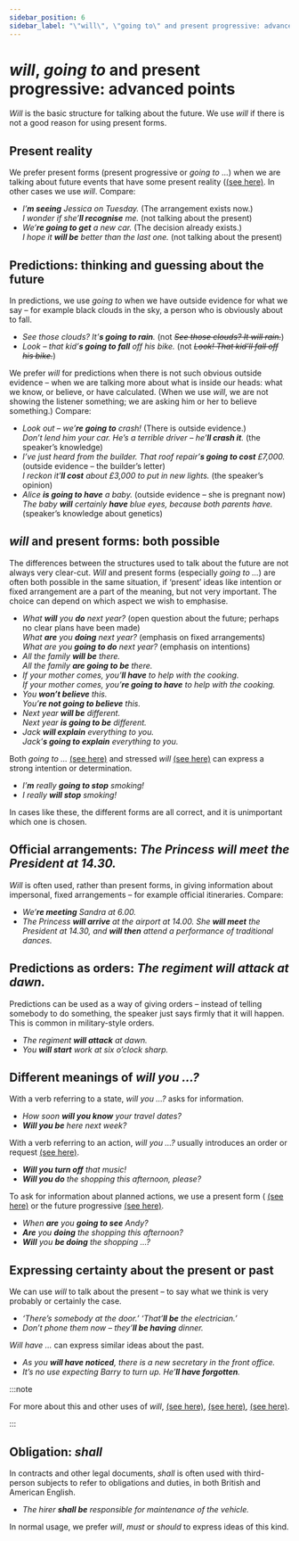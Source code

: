 ```yaml
---
sidebar_position: 6
sidebar_label: "\"will\", \"going to\" and present progressive: advanced points"
---
```


# *will*, *going to* and present progressive: advanced points

*Will* is the basic structure for talking about the future. We use *will* if there is not a good reason for using present forms.

## Present reality

We prefer present forms (present progressive or *going to …*) when we are talking about future events that have some present reality ([(see here)](./going-to). In other cases we use *will*. Compare:

- *I’**m seeing** Jessica on Tuesday.* (The arrangement exists now.)  
  *I wonder if she’**ll recognise** me.* (not talking about the present)
- *We’**re going to get** a new car.* (The decision already exists.)  
  *I hope it **will be** better than the last one.* (not talking about the present)

## Predictions: thinking and guessing about the future

In predictions, we use *going to* when we have outside evidence for what we say – for example black clouds in the sky, a person who is obviously about to fall.

- *See those clouds? It’**s going to rain**.* (not *~~See those clouds? It will rain.~~*)
- *Look – that kid’**s going to fall** off his bike.* (not *~~Look! That kid’ll fall off his bike.~~*)

We prefer *will* for predictions when there is not such obvious outside evidence – when we are talking more about what is inside our heads: what we know, or believe, or have calculated. (When we use *will*, we are not showing the listener something; we are asking him or her to believe something.) Compare:

- *Look out – we’**re going to** crash!* (There is outside evidence.)  
  *Don’t lend him your car. He’s a terrible driver – he’**ll crash it**.* (the speaker’s knowledge)
- *I’ve just heard from the builder. That roof repair’**s going to cost** £7,000.* (outside evidence – the builder’s letter)  
  *I reckon it’**ll cost** about £3,000 to put in new lights.* (the speaker’s opinion)
- *Alice **is going to have** a baby.* (outside evidence – she is pregnant now)  
  *The baby **will** certainly **have** blue eyes, because both parents have.* (speaker’s knowledge about genetics)

## *will* and present forms: both possible

The differences between the structures used to talk about the future are not always very clear-cut. *Will* and present forms (especially *going to …*) are often both possible in the same situation, if ‘present’ ideas like intention or fixed arrangement are a part of the meaning, but not very important. The choice can depend on which aspect we wish to emphasise.

- *What **will** you **do** next year?* (open question about the future; perhaps no clear plans have been made)  
  *What **are** you **doing** next year?* (emphasis on fixed arrangements)  
  *What are you **going to do** next year?* (emphasis on intentions)
- *All the family **will be** there.*  
  *All the family **are going to be** there.*
- *If your mother comes, you’**ll have** to help with the cooking.*  
  *If your mother comes, you’**re going to have** to help with the cooking.*
- *You **won’t believe** this.*  
  *You’**re not going to believe** this.*
- *Next year **will be** different.*  
  *Next year **is going to be** different.*
- *Jack **will explain** everything to you.*  
  *Jack’**s going to explain** everything to you.*

Both *going to …* [(see here)](./going-to) and stressed *will* [(see here)](./../modal-auxiliary-verbs/willingness-will-can#announcing-decisions-i-ll-answer-it) can express a strong intention or determination.

- *I’**m** really **going to stop** smoking!*
- *I really **will stop** smoking!*

In cases like these, the different forms are all correct, and it is unimportant which one is chosen.

## Official arrangements: *The Princess will meet the President at 14.30.*

*Will* is often used, rather than present forms, in giving information about impersonal, fixed arrangements – for example official itineraries. Compare:

- *We’**re meeting** Sandra at 6.00.*
- *The Princess **will arrive** at the airport at 14.00. She **will meet** the President at 14.30, and **will then** attend a performance of traditional dances.*

## Predictions as orders: *The regiment will attack at dawn.*

Predictions can be used as a way of giving orders – instead of telling somebody to do something, the speaker just says firmly that it will happen. This is common in military-style orders.

- *The regiment **will attack** at dawn.*
- *You **will start** work at six o’clock sharp.*

## Different meanings of *will you …?*

With a verb referring to a state, *will you …?* asks for information.

- *How soon **will you know** your travel dates?*
- ***Will you be** here next week?*

With a verb referring to an action, *will you …?* usually introduces an order or request [(see here)](./../modal-auxiliary-verbs/instructions-and-requests-will-would-can-could-might-shall#instructions-requests-and-suggestions-will-would-can-could-might).

- ***Will you turn off** that music!*
- ***Will you do** the shopping this afternoon, please?*

To ask for information about planned actions, we use a present form ( [(see here)](./going-to) or the future progressive [(see here)](./future-progressive).

- *When **are** you **going to see** Andy?*
- ***Are** you **doing** the shopping this afternoon?*
- ***Will** you **be doing** the shopping …?*

## Expressing certainty about the present or past

We can use *will* to talk about the present – to say what we think is very probably or certainly the case.

- *‘There’s somebody at the door.’ ‘That’**ll be** the electrician.’*
- *Don’t phone them now – they’**ll be having** dinner.*

*Will have …* can express similar ideas about the past.

- *As you **will have noticed**, there is a new secretary in the front office.*
- *It’s no use expecting Barry to turn up. He’**ll have forgotten**.*

:::note

For more about this and other uses of *will*, [(see here)](./../modal-auxiliary-verbs/deduction-deciding-that-something-is-certain-must-can-t-etc#will), [(see here)](./../modal-auxiliary-verbs/strong-obligation-must-will), [(see here)](./../modal-auxiliary-verbs/willingness-will-can).

:::

## Obligation: *shall*

In contracts and other legal documents, *shall* is often used with third-person subjects to refer to obligations and duties, in both British and American English.

- *The hirer **shall be** responsible for maintenance of the vehicle.*

In normal usage, we prefer *will*, *must* or *should* to express ideas of this kind.
